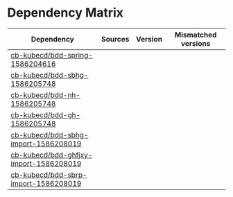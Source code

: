 # Dependency Matrix

Dependency | Sources | Version | Mismatched versions
---------- | ------- | ------- | -------------------
[cb-kubecd/bdd-spring-1586204616](https://github.com/cb-kubecd/bdd-spring-1586204616.git) |  | []() | 
[cb-kubecd/bdd-sbhg-1586205748](https://github.com/cb-kubecd/bdd-sbhg-1586205748.git) |  | []() | 
[cb-kubecd/bdd-nh-1586205748](https://github.com/cb-kubecd/bdd-nh-1586205748.git) |  | []() | 
[cb-kubecd/bdd-gh-1586205748](https://github.com/cb-kubecd/bdd-gh-1586205748.git) |  | []() | 
[cb-kubecd/bdd-sbhg-import-1586208019](https://github.com/cb-kubecd/bdd-sbhg-import-1586208019.git) |  | []() | 
[cb-kubecd/bdd-ghfjxy-import-1586208019](https://github.com/cb-kubecd/bdd-ghfjxy-import-1586208019.git) |  | []() | 
[cb-kubecd/bdd-sbrp-import-1586208019](https://github.com/cb-kubecd/bdd-sbrp-import-1586208019.git) |  | []() | 
